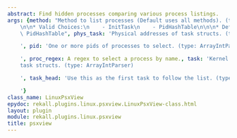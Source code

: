 ```yaml
---
abstract: Find hidden processes comparing various process listings.
args: {method: "Method to list processes (Default uses all methods). (type: ChoiceArray)\n\
    \n\n* Valid Choices:\n    - InitTask\n    - PidHashTable\n\n\n* Default: InitTask,\
    \ PidHashTable", phys_task: 'Physical addresses of task structs. (type: ArrayIntParser)

    ', pid: 'One or more pids of processes to select. (type: ArrayIntParser)

    ', proc_regex: A regex to select a process by name., task: 'Kernel addresses of
    task structs. (type: ArrayIntParser)

    ', task_head: 'Use this as the first task to follow the list. (type: IntParser)

    '}
class_name: LinuxPsxView
epydoc: rekall.plugins.linux.psxview.LinuxPsxView-class.html
layout: plugin
module: rekall.plugins.linux.psxview
title: psxview
---
```


